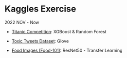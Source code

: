 # Kaggles Exercise

2022 NOV - Now

- [Titanic Competition](https://www.kaggle.com/competitions/titanic): XGBoost & Random Forest

- [Toxic Tweets Dataset](https://www.kaggle.com/datasets/ashwiniyer176/toxic-tweets-dataset): Glove

- [Food Images (Food-101)](https://www.kaggle.com/datasets/kmader/food41): ResNet50 - Transfer Learning